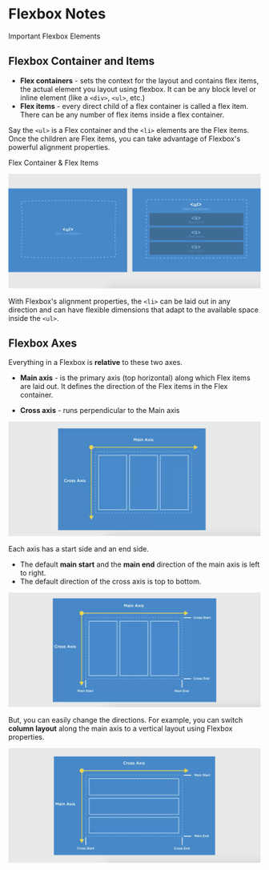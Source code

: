# Flexbox Notes

Important Flexbox Elements

## Flexbox Container and Items

* **Flex containers** - sets the context for the layout and contains flex items, the actual element you layout using flexbox. It can be any block level or inline element (like a ```<div>```, ```<ul>```, etc.)
* **Flex items** - every direct child of a flex container is called a flex item. There can be any number of flex items inside a flex container.

Say the ```<ul>``` is a Flex container and the ```<li>``` elements are the Flex items. Once the children are Flex items, you can take advantage of Flexbox's powerful alignment properties.

Flex Container & Flex Items

<kbd>![alt text](img/flexcontainer.png "screenshot")</kbd>

With Flexbox's alignment properties, the ```<li>``` can be laid out in any direction and can have flexible dimensions that adapt to the available space inside the ```<ul>```.

## Flexbox Axes

Everything in a Flexbox is **relative** to these two axes.

* **Main axis** - is the primary axis (top horizontal) along which Flex items are laid out. It defines the direction of the Flex items in the Flex container.

* **Cross axis** - runs perpendicular to the Main axis

<kbd>![alt text](img/flexaxes.png "screenshot")</kbd>

Each axis has a start side and an end side.

* The default **main start** and the **main end** direction of the main axis is left to right.
* The default direction of the cross axis is top to bottom.

<kbd>![alt text](img/main.png "screenshot")</kbd>

But, you can easily change the directions. For example, you can switch **column layout** along the main axis to a vertical layout using Flexbox properties.

<kbd>![alt text](img/cross.png "screenshot")</kbd>